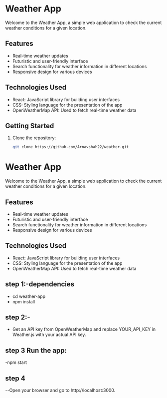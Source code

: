 # Weather App

Welcome to the Weather App, a simple web application to check the current weather conditions for a given location.

## Features

- Real-time weather updates
- Futuristic and user-friendly interface
- Search functionality for weather information in different locations
- Responsive design for various devices

## Technologies Used

- React: JavaScript library for building user interfaces
- CSS: Styling language for the presentation of the app
- OpenWeatherMap API: Used to fetch real-time weather data

## Getting Started

1. Clone the repository:

   ```bash
   git clone https://github.com/Arnavshah22/weather.git
# Weather App

Welcome to the Weather App, a simple web application to check the current weather conditions for a given location.

## Features

- Real-time weather updates
- Futuristic and user-friendly interface
- Search functionality for weather information in different locations
- Responsive design for various devices

## Technologies Used

- React: JavaScript library for building user interfaces
- CSS: Styling language for the presentation of the app
- OpenWeatherMap API: Used to fetch real-time weather data

## step 1:-dependencies
- cd weather-app
- npm install
## step 2:-
- Get an API key from OpenWeatherMap and replace YOUR_API_KEY in Weather.js with your actual API key.

## step 3 Run the app:
-npm start

## step 4
--Open your browser and go to http://localhost:3000.
